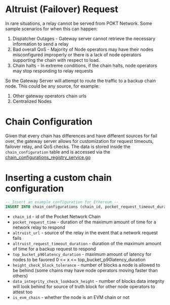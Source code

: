 # Altruist (Failover) Request
In rare situations, a relay cannot be served from POKT Network. Some sample scenarios for when this can happen:
1. Dispatcher Outages - Gateway server cannot retrieve the necessary information to send a relay
2. Bad overall QoS - Majority of Node operators may have their nodes misconfigured improperly or there is a lack of node operators supporting the chain with respect to load.
3. Chain halts - In extreme conditions, if the chain halts, node operators may stop responding to relay requests

So the Gateway Server will attempt to route the traffic to a backup chain node. This could be any source, for example:
1. Other gateway operators chain urls
2. Centralized Nodes

# Chain Configuration
Given that every chain has differences and have different sources for fail over, the gateway server allows for customization for request timeouts, failover relay, and QoS checks.
The data is stored inside the `chain_configuration` table and is accessed via the [chain_configurations_registry_service.go](..%2Finternal%2Fchain_configurations_registry%2Fchain_configurations_registry_service.go)
# Inserting a custom chain configuration
```sql
-- Insert an example configuration for Ethereum --
INSERT INTO chain_configurations (chain_id, pocket_request_timeout_duration, altruist_url, altruist_request_timeout_duration, top_bucket_p90latency_duration, height_check_block_tolerance, data_integrity_check_lookback_height, is_evm_chain) VALUES ('0000', '15s', 'example.com', '30s', '150ms', 100, 25, true);
```

- `chain_id` - id of the Pocket Network Chain
- `pocket_request_time` - duration of the maximum amount of time for a network relay to respond
- `altruist_url` -  source of the relay in the event that a network request fails
- `altruist_request_timeout_duration` - duration of the maximum amount of time for a backup request to respond
- `top_bucket_p90latency_duration` -  maximum amount of latency for nodes to be favored 0 <= x <= top_bucket_p90latency_duration
- `height_check_block_tolerance` - number of blocks a node is allowed to be behind (some chains may have node operators moving faster than others)
- `data_integrity_check_lookback_height` - number of blocks data integrity will look behind for source of truth block for other node operators to attest too
- `is_evm_chain` - whether the node is an EVM chain or not
